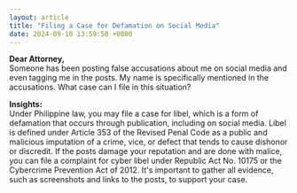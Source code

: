 ```yaml
---
layout: article
title: "Filing a Case for Defamation on Social Media"
date: 2024-09-10 13:59:50 +0800
---
```


<p><strong>Dear Attorney,</strong><br>Someone has been posting false accusations about me on social media and even tagging me in the posts. My name is specifically mentioned in the accusations. What case can I file in this situation?</p><p><strong>Insights:</strong><br>Under Philippine law, you may file a case for libel, which is a form of defamation that occurs through publication, including on social media. Libel is defined under Article 353 of the Revised Penal Code as a public and malicious imputation of a crime, vice, or defect that tends to cause dishonor or discredit. If the posts damage your reputation and are done with malice, you can file a complaint for cyber libel under Republic Act No. 10175 or the Cybercrime Prevention Act of 2012. It's important to gather all evidence, such as screenshots and links to the posts, to support your case.</p>